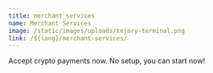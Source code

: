 ```yaml
---
title: merchant_services
name: Merchant Services
image: /static/images/uploads/tejory-terminal.png
link: /${lang}/merchant-services/
---
```

Accept crypto payments now. No setup, you can start now!
